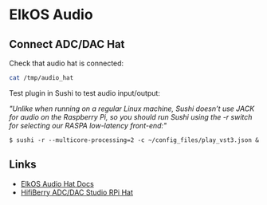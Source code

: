 # ElkOS Audio

## Connect ADC/DAC Hat

Check that audio hat is connected:

```sh
cat /tmp/audio_hat
```

Test plugin in Sushi to test audio input/output:

_"Unlike when running on a regular Linux machine, Sushi doesn’t use JACK for audio on the Raspberry Pi, so you should run Sushi using the -r switch for selecting our RASPA low-latency front-end:"_

```
$ sushi -r --multicore-processing=2 -c ~/config_files/play_vst3.json &
```

## Links

- [ElkOS Audio Hat Docs](https://elk-audio.github.io/elk-docs/html/documents/run_elk_on_boards.html)
- [HifiBerry ADC/DAC Studio RPi Hat](https://www.hifiberry.com/shop/boards/hifiberry-studio-dacadc-xlr/)

